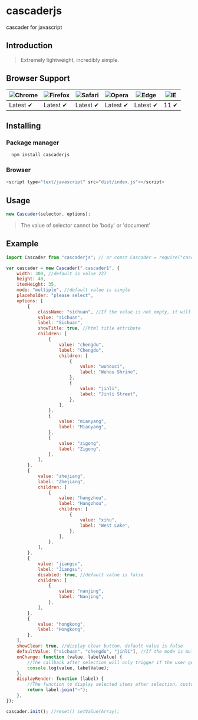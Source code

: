 # cascaderjs

cascader for javascript

## Introduction

> Extremely lightweight, incredibly simple.

## Browser Support

| ![Chrome](https://raw.githubusercontent.com/alrra/browser-logos/main/src/chrome/chrome_48x48.png) | ![Firefox](https://raw.githubusercontent.com/alrra/browser-logos/main/src/firefox/firefox_48x48.png) | ![Safari](https://raw.githubusercontent.com/alrra/browser-logos/main/src/safari/safari_48x48.png) | ![Opera](https://raw.githubusercontent.com/alrra/browser-logos/main/src/opera/opera_48x48.png) | ![Edge](https://raw.githubusercontent.com/alrra/browser-logos/main/src/edge/edge_48x48.png) | ![IE](https://raw.githubusercontent.com/alrra/browser-logos/master/src/archive/internet-explorer_9-11/internet-explorer_9-11_48x48.png) |
| ------------------------------------------------------------------------------------------------- | ---------------------------------------------------------------------------------------------------- | ------------------------------------------------------------------------------------------------- | ---------------------------------------------------------------------------------------------- | ------------------------------------------------------------------------------------------- | --------------------------------------------------------------------------------------------------------------------------------------- |
| Latest ✔                                                                                          | Latest ✔                                                                                             | Latest ✔                                                                                          | Latest ✔                                                                                       | Latest ✔                                                                                    | 11 ✔                                                                                                                                    |

## Installing

### Package manager

```bash
  npm install cascaderjs
```

### Browser

```javascript
<script type="text/javascript" src="dist/index.js"></script>
```

## Usage

```javascript
new Cascader(selector, options);
```

> The value of selector cannot be 'body' or 'document'

## Example

```javascript
import Cascader from "cascaderjs"; // or const Cascader = require("cascaderjs");

var cascader = new Cascader(".cascader1", {
	width: 300, //default is value 227
	height: 40,
	itemHeight: 35,
	mode: "multiple", //default value is single
	placeholder: "please select",
	options: [
		{
			className: "sichuan", //If the value is not empty, it will be set to class
			value: "sichuan",
			label: "Sichuan",
			showTitle: true, //html title attribute
			children: [
				{
					value: "chengdu",
					label: "Chengdu",
					children: [
						{
							value: "wuhouci",
							label: "Wuhou Shrine",
						},
						{
							value: "jinli",
							label: "Jinli Street",
						},
					],
				},
				{
					value: "mianyang",
					label: "Mianyang",
				},
				{
					value: "zigong",
					label: "Zigong",
				},
			],
		},
		{
			value: "zhejiang",
			label: "Zhejiang",
			children: [
				{
					value: "hangzhou",
					label: "Hangzhou",
					children: [
						{
							value: "xihu",
							label: "West Lake",
						},
					],
				},
			],
		},
		{
			value: "jiangsu",
			label: "Jiangsu",
			disabled: true, //default value is false
			children: [
				{
					value: "nanjing",
					label: "Nanjing",
				},
			],
		},
		{
			value: "hongkong",
			label: "Hongkong",
		},
	],
	showClear: true, //display clear button. default value is false
	defaultValue: ["sichuan", "chengdu", "jinli"], //If the mode is multiple, a binary array must be used, for example: [['sichuan', 'chengdu', 'jinli']].
	onChange: function (value, labelValue) {
		//The callback after selection will only trigger if the user genuinely clicks.
		console.log(value, labelValue);
	},
	displayRender: function (label) {
		//The function to display selected items after selection, customizable by the user. default is label.join("/")
		return label.join("~");
	},
});

cascader.init(); //reset() setValue(Array);
```
